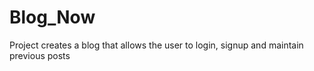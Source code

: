 # Blog_Now
Project creates a blog that allows the user to login, signup and maintain previous posts

